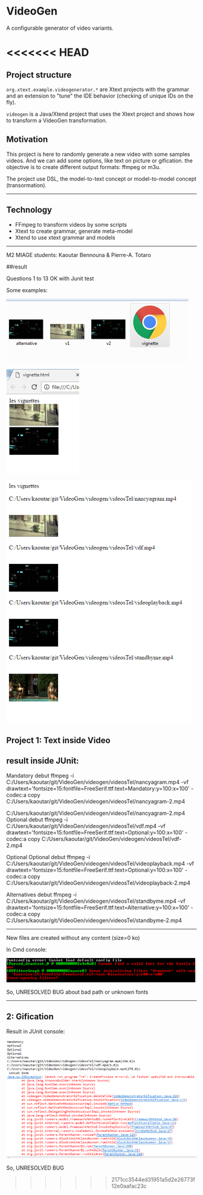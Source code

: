 # VideoGen

A configurable generator of video variants. 

<<<<<<< HEAD
=======
## Project structure

`org.xtext.example.videogenerator.*` are Xtext projects with the grammar and an extension to "tune" the IDE behavior (checking of unique IDs on the fly). 

`videogen` is a Java/Xtend project that uses the Xtext project and shows how to transform a VideoGen transformation. 

## Motivation

This project is here to randomly generate a new video with some samples videos. And we can add some options, like text on picture or gification. the objective is to create different output formats: ffmpeg or m3u.

The project use DSL, the model-to-text concept or model-to-model concept (transormation).

---------------------------------------------------

## Technology

- FFmpeg to transform videos by some scripts
- Xtext to create grammar, generate meta-model
- Xtend to use xtext grammar and models

---------------------------------------------------

M2 MIAGE students: Kaoutar Bennouna & Pierre-A. Totaro

##result 

Questions 1 to 13 OK with Junit test

Some examples:

![alt tag](videogen/4bis.PNG)

![alt tag](videogen/4.PNG)

![alt tag](videogen/5.PNG)


## Project 1: Text inside Video

result inside JUnit:
---------------------------
Mandatory
debut
ffmpeg -i C:/Users/kaoutar/git/VideoGen/videogen/videosTel/nancyagram.mp4 -vf drawtext='fontsize=15:fontfile=FreeSerif.ttf:text=Mandatory:y=100:x=100' -codec:a copy C:/Users/kaoutar/git/VideoGen/videogen/videosTel/nancyagram-2.mp4

C:/Users/kaoutar/git/VideoGen/videogen/videosTel/nancyagram-2.mp4
Optional
debut
ffmpeg -i C:/Users/kaoutar/git/VideoGen/videogen/videosTel/vdf.mp4 -vf drawtext='fontsize=15:fontfile=FreeSerif.ttf:text=Optional:y=100:x=100' -codec:a copy C:/Users/kaoutar/git/VideoGen/videogen/videosTel/vdf-2.mp4

Optional
Optional
debut
ffmpeg -i C:/Users/kaoutar/git/VideoGen/videogen/videosTel/videoplayback.mp4 -vf drawtext='fontsize=15:fontfile=FreeSerif.ttf:text=Optional:y=100:x=100' -codec:a copy C:/Users/kaoutar/git/VideoGen/videogen/videosTel/videoplayback-2.mp4

Alternatives
debut
ffmpeg -i C:/Users/kaoutar/git/VideoGen/videogen/videosTel/standbyme.mp4 -vf drawtext='fontsize=15:fontfile=FreeSerif.ttf:text=Alternative:y=100:x=100' -codec:a copy C:/Users/kaoutar/git/VideoGen/videogen/videosTel/standbyme-2.mp4

-------------------------------------------------------------------
New files are created without any content (size=0 ko)

In Cmd console:

![alt tag](videogen/textrep.PNG)

So, UNRESOLVED BUG about bad path or unknown fonts


----------------------------------

## 2: Gification

Result in JUnit console:

![alt tag](videogen/Capture.PNG)

So, UNRESOLVED BUG





>>>>>>> 2171cc3544ed31951a5d2e26773f12e0aafac23c

